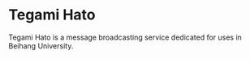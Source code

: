# Tegami Hato

Tegami Hato is a message broadcasting service dedicated for uses in Beihang University.
